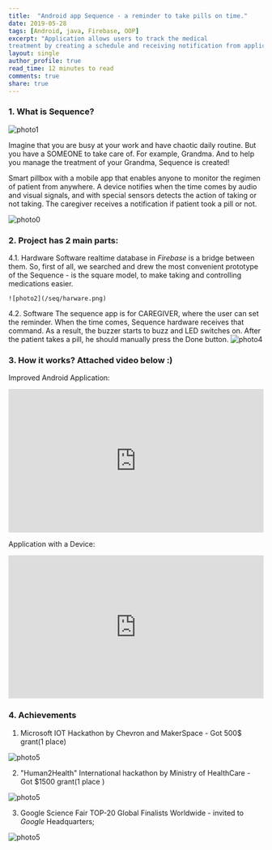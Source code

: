 ```yaml
---
title:  "Android app Sequence - a reminder to take pills on time."
date: 2019-05-28
tags: [Android, java, Firebase, OOP]
excerpt: "Application allows users to track the medical
treatment by creating a schedule and receiving notification from application."
layout: single
author_profile: true
read_time: 12 minutes to read
comments: true
share: true
---
```


### 1. What is Sequence?

![photo1](/seq/intro.jpng)


Imagine that you are busy at your work and have chaotic daily routine.
But you have a SOMEONE to take care of. For example, Grandma.
And to help you manage the treatment of your Grandma, Sequence is created!

Smart pillbox with a mobile app that enables anyone to monitor the regimen of patient from anywhere. A device notifies when the time comes by audio and visual signals, and with special sensors detects the action of taking or not taking. The caregiver receives a notification if patient took a pill or not.

![photo0](/seq/2.png)


### 2. Project has 2 main parts:

 4.1. Hardware
    Software realtime database in *Firebase* is a bridge between them. So, first of all, we searched and drew the most convenient prototype of the Sequence - is the square model, to make taking and controlling medications easier.

    ![photo2](/seq/harware.png)

 4.2. Software
    The sequence app is for CAREGIVER, where the user can set the reminder. When the time comes, Sequence hardware receives that command. As a result, the buzzer starts to buzz and LED switches on. After the patient takes a pill, he should manually press the Done button.
    ![photo4](/seq/1.png)



### 3. How it works? Attached video below :)

Improved Android Application:

<style>.embed-container { position: relative; padding-bottom: 56.25%; height: 0; overflow: hidden; max-width: 100%; } .embed-container iframe, .embed-container object, .embed-container embed { position: absolute; top: 0; left: 0; width: 100%; height: 100%; }</style><div class='embed-container'><iframe src='https://www.youtube.com/embed/nTXiG7dh7sI' frameborder='0' allowfullscreen></iframe></div>

Application with a Device:

<style>.embed-container { position: relative; padding-bottom: 56.25%; height: 0; overflow: hidden; max-width: 100%; } .embed-container iframe, .embed-container object, .embed-container embed { position: absolute; top: 0; left: 0; width: 100%; height: 100%; }</style><div class='embed-container'><iframe src='https://www.youtube.com/embed/jG4Tb-uKZtw' frameborder='0' allowfullscreen></iframe></div>

### 4. Achievements


1. Microsoft IOT Hackathon by Chevron and MakerSpace - Got 500$ grant(1 place)

![photo5](/seq/che.jpg)


2. "Human2Health" International hackathon by Ministry of HealthCare - Got $1500 grant(1 place )

![photo5](/seq/hu.jpg)

3. Google Science Fair TOP-20 Global Finalists Worldwide - invited to *Google* Headquarters;

![photo5](/seq/gog.jpg)

